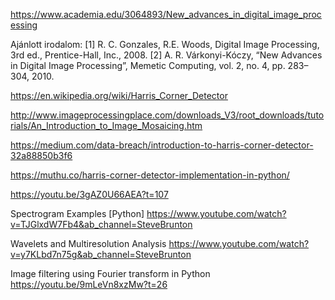 

https://www.academia.edu/3064893/New_advances_in_digital_image_processing


Ajánlott irodalom:
[1] R. C. Gonzales, R.E. Woods, Digital Image Processing, 3rd ed., Prentice-Hall, Inc., 2008.
[2] A. R. Várkonyi-Kóczy, “New Advances in Digital Image Processing”, Memetic Computing,
vol. 2, no. 4, pp. 283–304, 2010. 



https://en.wikipedia.org/wiki/Harris_Corner_Detector

http://www.imageprocessingplace.com/downloads_V3/root_downloads/tutorials/An_Introduction_to_Image_Mosaicing.htm

https://medium.com/data-breach/introduction-to-harris-corner-detector-32a88850b3f6

https://muthu.co/harris-corner-detector-implementation-in-python/

https://youtu.be/3gAZ0U66AEA?t=107

Spectrogram Examples [Python]
https://www.youtube.com/watch?v=TJGlxdW7Fb4&ab_channel=SteveBrunton


Wavelets and Multiresolution Analysis
https://www.youtube.com/watch?v=y7KLbd7n75g&ab_channel=SteveBrunton

Image filtering using Fourier transform in Python
https://youtu.be/9mLeVn8xzMw?t=26
